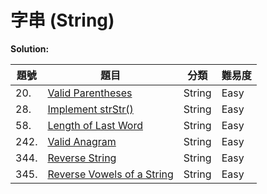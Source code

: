 # 字串 (String)

**Solution:**


| 題號 | 題目 | 分類 | 難易度 |
|-----|------|-----|-------|
|20. | [Valid Parentheses](/String/20-Valid-Parentheses.md)|String |Easy|
|28.|[Implement strStr()](/String/28-Implement-strStr.md)|String|Easy|
|58.|[Length of Last Word](/String/58-Length-of-Last-Word.md)|String|Easy|
|242.|[Valid Anagram](/String/242-Valid-Anagram.md)|String|Easy|
|344.|[Reverse String](/String/344-Reverse-String.md)|String|Easy|
|345.|[Reverse Vowels of a String](/String/345-Reverse-Vowels-of-a-String.md)|String|Easy|
